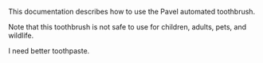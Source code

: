 This documentation describes how to use the Pavel automated
toothbrush.

Note that this toothbrush is not safe to use for children,
adults, pets, and wildlife.

I need better toothpaste.
